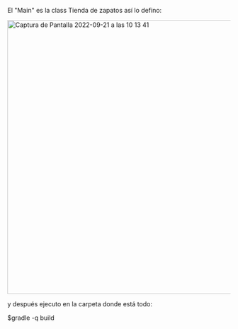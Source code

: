 El "Main" es la class Tienda de zapatos así lo defino:

<img width="618" alt="Captura de Pantalla 2022-09-21 a las 10 13 41" src="https://user-images.githubusercontent.com/107991714/191451833-7cc47198-10e3-4feb-b105-309265ac20f5.png">

y después ejecuto en la carpeta donde está todo:

$gradle -q build
